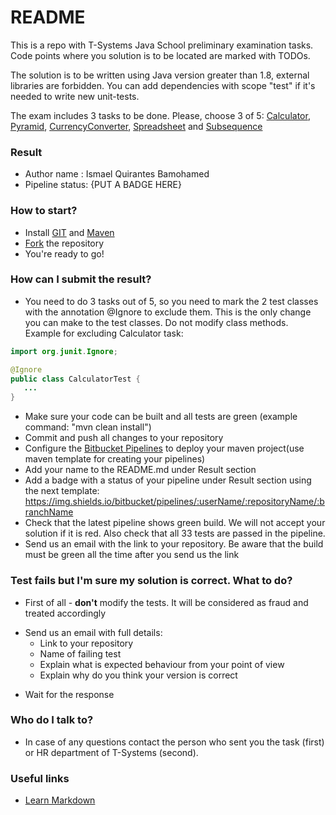 # README #

This is a repo with T-Systems Java School preliminary examination tasks.
Code points where you solution is to be located are marked with TODOs.

The solution is to be written using Java version greater than 1.8, external libraries are forbidden. 
You can add dependencies with scope "test" if it's needed to write new unit-tests.

The exam includes 3 tasks to be done. Please, choose 3 of 5: [Calculator](/tasks/Calculator.md), [Pyramid](/tasks/Pyramid.md), [CurrencyConverter](/tasks/CurrencyConverter.md), [Spreadsheet](/tasks/Spreadsheet.md) and 
[Subsequence](/tasks/Subsequence.md)

### Result ###

* Author name : Ismael Quirantes Bamohamed
* Pipeline status: {PUT A BADGE HERE}


### How to start?  ###
* Install [GIT](https://git-scm.com/) and [Maven](https://maven.apache.org)
* [Fork](https://confluence.atlassian.com/bitbucket/forking-a-repository-221449527.html) the repository 
* You're ready to go!

### How can I submit the result?  ###

* You need to do 3 tasks out of 5, so you need to mark the 2 test classes with the annotation @Ignore to exclude them. This is the only change you can make to the test classes. Do not modify class methods. Example for excluding Calculator task: 
```java
import org.junit.Ignore;

@Ignore
public class CalculatorTest {
   ...
}
```
* Make sure your code can be built and all tests are green (example command: "mvn clean install")
* Commit and push all changes to your repository
* Configure the [Bitbucket Pipelines](https://support.atlassian.com/bitbucket-cloud/docs/get-started-with-bitbucket-pipelines/) to deploy your maven project(use maven template for creating your pipelines) 
* Add your name to the README.md under Result section
* Add a badge with a status of your pipeline under Result section using the next template: https://img.shields.io/bitbucket/pipelines/:userName/:repositoryName/:branchName
* Check that the latest pipeline shows green build. We will not accept your solution if it is red. Also check that all 33 tests are passed in the pipeline.
* Send us an email with the link to your repository. Be aware that the build must be green all the time after you send us the link

### Test fails but I'm sure my solution is correct. What to do?  ###
* First of all - **don't** modify the tests. It will be considered as fraud and treated accordingly
+ Send us an email with full details:
    * Link to your repository
    * Name of failing test
    * Explain what is expected behaviour from your point of view
    * Explain why do you think your version is correct
* Wait for the response

### Who do I talk to? ###

* In case of any questions contact the person who sent you the task (first) or HR department of T-Systems (second).

### Useful links ###

* [Learn Markdown](https://bitbucket.org/tutorials/markdowndemo)